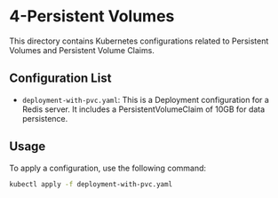 # 4-Persistent Volumes

This directory contains Kubernetes configurations related to Persistent Volumes and Persistent Volume Claims.

## Configuration List

- `deployment-with-pvc.yaml`: This is a Deployment configuration for a Redis server. It includes a PersistentVolumeClaim of 10GB for data persistence.

## Usage

To apply a configuration, use the following command:

```bash
kubectl apply -f deployment-with-pvc.yaml